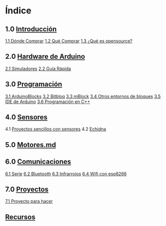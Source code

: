 # Índice

## 1.0 [Introducción](./1.0.Introducción.md)
[1.1 Dónde Comprar](./1.1.DondeComprar.md)
[1.2 Qué Comprar](./1.2.QueComprar.md)
[1.3 ¿Qué es opensource?](./1.3.opensource.md)

## 2.0 [Hardware de  Arduino](./2.0.Hardware.md)
[2.1 Simuladores](./2.1.Simuladores.md)
[2.2 Guía Rápida](./2.2.GuiaRapida.md)

## 3.0 [Programación](./3.0.ProgramacionArduino.md)
[3.1 ArduinoBlocks](./3.1.ArduinoBlocks.md)
[3.2 Bitbloq](./3.2.Bitbloq.md)
[3.3 mBlock](./3.3.mBlock.md)
[3.4 Otros entornos de bloques](./3.4.OtrosEntornosBloques.md)
[3.5 IDE de Arduino](./3.5.ArduinoIDE.md)
[3.6 Programación en C++](./3.6.Programacion_C++.md)

## 4.0 [Sensores](./4.1.sensores.md)
4.1 [Proyectos sencillos con sensores](./4.2.ProyectosSencillosConSensores.md)
4.2 [Echidna](./4.3.Echidna.md)

## 5.0 [Motores.md](./5.0.Motores.md)

## 6.0 [Comunicaciones](./6.0.Comunicaciones.md)
[6.1 Serie](./6.1.Serie.md)
[6.2 Bluetooth](./6.2.Bluetooth.md)
[6.3 Infrarrojos](./6.3.Infrarrojos.md)
[6.4 Wifi con esp8266](./6.4.Wifi-esp8266.md)

## 7.0 [Proyectos](./8.2.proyectos.md)
[7.1 Proyecto para hacer](./8.1.proyectoHacer.md)

## [Recursos](./recursos.md)


